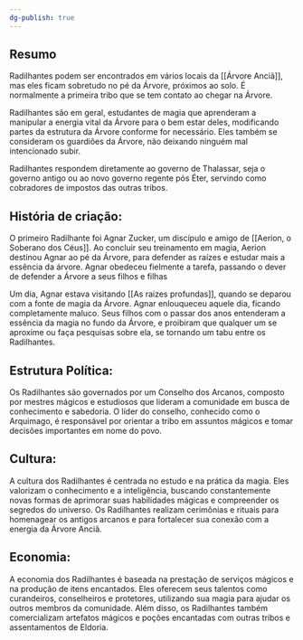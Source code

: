 ```yaml
---
dg-publish: true
---
```


## Resumo

Radilhantes podem ser encontrados em vários locais da [[Árvore Anciã]], mas eles ficam sobretudo no pé da Árvore, próximos ao solo. É normalmente a primeira tribo que se tem contato ao chegar na Árvore. 

Radilhantes são em geral, estudantes de magia que aprenderam a manipular a energia vital da Árvore para o bem estar deles, modificando partes da estrutura da Árvore conforme for necessário. Eles também se consideram os guardiões da Árvore, não deixando ninguém mal intencionado subir.

Radilhantes respondem diretamente ao governo de Thalassar, seja o governo antigo ou ao novo governo regente pós Éter, servindo como cobradores de impostos das outras tribos. 
## História de criação:

O primeiro Radilhante foi Agnar Zucker, um discípulo e amigo de [[Aerion, o Soberano dos Céus]]. Ao concluir seu treinamento em magia, Aerion destinou Agnar ao pé da Árvore, para defender as raízes e estudar mais a essência da árvore. Agnar obedeceu fielmente a tarefa, passando o dever de defender a Árvore a seus filhos e filhas

Um dia, Agnar estava visitando [[As raizes profundas]], quando se deparou com a fonte de magia da Árvore. Agnar enlouqueceu aquele dia, ficando completamente maluco. Seus filhos com o passar dos anos entenderam a essência da magia no fundo da Árvore, e proibiram que qualquer um se aproxime ou faça pesquisas sobre ela, se tornando um tabu entre os Radilhantes.


## Estrutura Política:

Os Radilhantes são governados por um Conselho dos Arcanos, composto por mestres mágicos e estudiosos que lideram a comunidade em busca de conhecimento e sabedoria. O líder do conselho, conhecido como o Arquimago, é responsável por orientar a tribo em assuntos mágicos e tomar decisões importantes em nome do povo.

## Cultura:

A cultura dos Radilhantes é centrada no estudo e na prática da magia. Eles valorizam o conhecimento e a inteligência, buscando constantemente novas formas de aprimorar suas habilidades mágicas e compreender os segredos do universo. Os Radilhantes realizam cerimônias e rituais para homenagear os antigos arcanos e para fortalecer sua conexão com a energia da Árvore Anciã.

## Economia:

A economia dos Radilhantes é baseada na prestação de serviços mágicos e na produção de itens encantados. Eles oferecem seus talentos como curandeiros, conselheiros e protetores, utilizando sua magia para ajudar os outros membros da comunidade. Além disso, os Radilhantes também comercializam artefatos mágicos e poções encantadas com outras tribos e assentamentos de Eldoria.